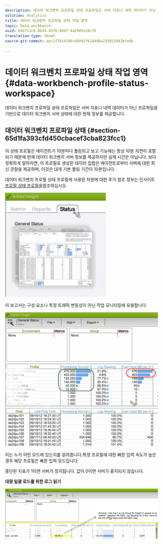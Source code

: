 ```yaml
---
description: 데이터 워크벤치 프로파일 상태 프로파일은 서버 지표나 내역 데이터가 아닌 프로파일을 기반으로 데이터 워크벤치 서버 상태에 대한 현재 정보를 제공합니다.
solution: Analytics
title: 데이터 워크벤치 프로파일 상태 작업 영역
topic: Data workbench
uuid: b54713c8-863d-4376-8ebf-4a2985e28c76
translation-type: tm+mt
source-git-commit: aec1f7b14198cdde91f61d490a235022943bfedb

---
```



# 데이터 워크벤치 프로파일 상태 작업 영역{#data-workbench-profile-status-workspace}

데이터 워크벤치 프로파일 상태 프로파일은 서버 지표나 내역 데이터가 아닌 프로파일을 기반으로 데이터 워크벤치 서버 상태에 대한 현재 정보를 제공합니다.

## 데이터 워크벤치 프로파일 상태 {#section-65d1fa393cfd450cbacef3cba823fcc1}

이 상태 프로필은 에이전트가 10분마다 폴링되고 보고 기능에는 항상 10분 지연이 포함되기 때문에 현재 데이터 워크벤치 서버 정보를 제공하지만 실제 시간은 아닙니다. 보다 정확하게 말하자면, 이 프로필로 생성된 데이터 집합은 에이전트로부터 서버에 대한 최신 관찰을 제공하며, 이것은 대개 기본 폴링 기간이 10분입니다.

데이터 워크벤치 프로필 상태 프로필에 사용된 차원에 대한 추가 참조 정보는 인사이트 [프로필 상태 프로필을](../../../home/monitoring-installation/monitoring-profiles/monitoring-profile-using.md#concept-d4cd7da41c8a42bab4aea25418264e64)참조하십시오.

![](assets/Status_General_Status.png)

이 보고서는 구성 요소나 특정 트래픽 변동성이 아닌 작업 모니터링에 유용합니다.

![](assets/Status_General_page.png)

이는 누가 어떤 모드에 있는지를 알려줍니다.특정 프로필에 대한 빠른 입력 속도가 높은 경우 해당 프로필은 빠른 입력 모드입니다.

중단된 지표가 1이면 서버가 정지됩니다. 값이 0이면 서버가 중지되지 않습니다.

**대량 일괄 로드를 위한 로그 읽기**

![](assets/Status_General_stalled_log.png)

